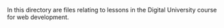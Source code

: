 In this directory are files relating to lessons in the Digital University course for web development.
